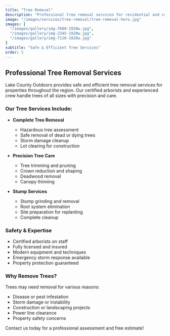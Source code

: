 ```yaml
---
title: "Tree Removal"
description: "Professional tree removal services for residential and commercial properties. Safe, efficient removal of hazardous or unwanted trees."
image: "/images/services/tree-removal/tree-removal-hero.jpg"
images: [
  "/images/gallery/img-7680-1920w.jpg",
  "/images/gallery/img-2345-1920w.jpg",
  "/images/gallery/img-7116-1920w.jpg"
]
subtitle: "Safe & Efficient Tree Services"
order: 5
---
```


## Professional Tree Removal Services

Lake County Outdoors provides safe and efficient tree removal services for properties throughout the region. Our certified arborists and experienced crew handle trees of all sizes with precision and care.

### Our Tree Services Include:

- **Complete Tree Removal**
  - Hazardous tree assessment
  - Safe removal of dead or dying trees
  - Storm damage cleanup
  - Lot clearing for construction

- **Precision Tree Care**
  - Tree trimming and pruning
  - Crown reduction and shaping
  - Deadwood removal
  - Canopy thinning

- **Stump Services**
  - Stump grinding and removal
  - Root system elimination
  - Site preparation for replanting
  - Complete cleanup

### Safety & Expertise

- Certified arborists on staff
- Fully licensed and insured
- Modern equipment and techniques
- Emergency storm response available
- Property protection guaranteed

### Why Remove Trees?

Trees may need removal for various reasons:
- Disease or pest infestation
- Storm damage or instability
- Construction or landscaping projects
- Power line clearance
- Property safety concerns

Contact us today for a professional assessment and free estimate!
